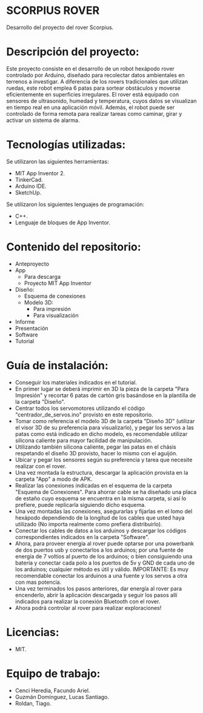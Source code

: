 # SCORPIUS ROVER
Desarrollo del proyecto del rover Scorpius.

# Descripción del proyecto:
Este proyecto consiste en el desarrollo de un robot hexápodo rover controlado por Arduino, diseñado para recolectar datos ambientales en terrenos a investigar. A diferencia de los rovers tradicionales que utilizan ruedas, este robot emplea 6 patas para sortear obstáculos y moverse eficientemente en superficies irregulares. El rover está equipado con sensores de ultrasonido, humedad y temperatura, cuyos datos se visualizan en tiempo real en una aplicación móvil. Además, el robot puede ser controlado de forma remota para realizar tareas como caminar, girar y activar un sistema de alarma.

# Tecnologías utilizadas:
  Se utilizaron las siguientes herramientas:
   - MIT App Inventor 2.
   - TinkerCad.
   - Arduino IDE.
   - SketchUp.

  Se utilizaron los siguientes lenguajes de programación:
   - C++.
   - Lenguaje de bloques de App Inventor.

# Contenido del repositorio:
- Anteproyecto
- App
  * Para descarga
  * Proyecto MIT App Inventor
- Diseño:
  * Esquema de conexiones
  * Modelo 3D:
    - Para impresión
    - Para visualización
- Informe
- Presentación
- Software
- Tutorial

# Guía de instalación:
- Conseguir los materiales indicados en el tutorial.
- En primer lugar se deberá imprimir en 3D la pieza de la carpeta "Para Impresión" y recortar 6 patas de cartón gris basándose en la plantilla de la carpeta "Diseño".
- Centrar todos los servomotores utilizando el código "centrador_de_servos.ino" provisto en este repositorio.
- Tomar como referencia el modelo 3D de la carpeta "Diseño 3D" (utilizar el visor 3D de su preferencia para visualizarlo), y pegar los servos a las patas como está indicado en dicho modelo, es recomendable utilizar silicona caliente para mayor facilidad de manipulación.
- Utilizando también silicona caliente, pegar las patas en el chásis respetando el diseño 3D provisto, hacer lo mismo con el aguijón.
- Ubicar y pegar los sensores según su preferencia y tarea que necesite realizar con el rover.
- Una vez montada la estructura, descargar la aplicación provista en la carpeta "App" a modo de APK.
- Realizar las conexiones indicadas en el esquema de la carpeta "Esquema de Conexiones". Para ahorrar cable se ha diseñado una placa de estaño cuyo esquema se encuentra en la misma carpeta, si así lo prefiere, puede replicarla siguiendo dicho esquema.
- Una vez montadas las conexiones, asegurarlas y fijarlas en el lomo del hexápodo dependiendo de la longitud de los cables que usted haya utilizado (No importa realmente como prefiera distribuirlo).
- Conectar los cables de datos a los arduinos y descargar los códigos correspondientes indicados en la carpeta "Software".
- Ahora, para proveer energía al rover puede optarse por una powerbank de dos puertos usb y conectarlos a los arduinos; por una fuente de energía de 7 voltios al puerto de los arduinos; o bien consiguiendo una batería y conectar cada polo a los puertos de 5v y GND de cada uno de los arduinos; cualquier método es útil y válido. IMPORTANTE: Es muy recomendable conectar los arduinos a una fuente y los servos a otra con mas potencia.
- Una vez terminados los pasos anteriores, dar energía al rover para encenderlo, abrir la aplicación descargada y seguir los pasos allí indicados para realizar la conexión Bluetooth con el rover.
- Ahora podrá controlar al rover para realizar exploraciones!

# Licencias:
- MIT.

# Equipo de trabajo:
- Cenci Heredia, Facundo Ariel.
- Guzmán Domínguez, Lucas Santiago.
- Roldan, Tiago.
